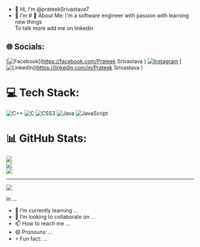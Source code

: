 - 👋 Hi, I’m @prateekSrivastava7
- 👀 I’m # 💫 About Me:
I'm a software engineer with passion with learning new things <br>To talk more add me on linkedin 


## 🌐 Socials:
[![Facebook](https://img.shields.io/badge/Facebook-%231877F2.svg?logo=Facebook&logoColor=white)](https://facebook.com/Prateek Srivastava ) [![Instagram](https://img.shields.io/badge/Instagram-%23E4405F.svg?logo=Instagram&logoColor=white)](https://instagram.com/Prateeksrivastava45) [![LinkedIn](https://img.shields.io/badge/LinkedIn-%230077B5.svg?logo=linkedin&logoColor=white)](https://linkedin.com/in/Prateek Srivastava ) 

# 💻 Tech Stack:
![C++](https://img.shields.io/badge/c++-%2300599C.svg?style=for-the-badge&logo=c%2B%2B&logoColor=white) ![C](https://img.shields.io/badge/c-%2300599C.svg?style=for-the-badge&logo=c&logoColor=white) ![CSS3](https://img.shields.io/badge/css3-%231572B6.svg?style=for-the-badge&logo=css3&logoColor=white) ![Java](https://img.shields.io/badge/java-%23ED8B00.svg?style=for-the-badge&logo=openjdk&logoColor=white) ![JavaScript](https://img.shields.io/badge/javascript-%23323330.svg?style=for-the-badge&logo=javascript&logoColor=%23F7DF1E)
# 📊 GitHub Stats:
![](https://github-readme-stats.vercel.app/api?username=PrateekSrivastava7&theme=dark&hide_border=false&include_all_commits=false&count_private=false)<br/>
![](https://github-readme-streak-stats.herokuapp.com/?user=PrateekSrivastava7&theme=dark&hide_border=false)<br/>
![](https://github-readme-stats.vercel.app/api/top-langs/?username=PrateekSrivastava7&theme=dark&hide_border=false&include_all_commits=false&count_private=false&layout=compact)

---
[![](https://visitcount.itsvg.in/api?id=PrateekSrivastava7&icon=0&color=0)](https://visitcount.itsvg.in)

<!-- Proudly created with GPRM ( https://gprm.itsvg.in ) --> in ...
- 🌱 I’m currently learning ...
- 💞️ I’m looking to collaborate on ...
- 📫 How to reach me ...
- 😄 Pronouns: ...
- ⚡ Fun fact: ...

<!---
prateekSrivastava7/prateekSrivastava7 is a ✨ special ✨ repository because its `README.md` (this file) appears on your GitHub profile.
You can click the Preview link to take a look at your changes.
--->
